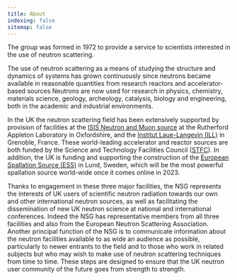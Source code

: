 ```yaml
---
title: About
indexing: false
sitemap: false
---
```


The group was formed in 1972 to provide a service to scientists interested in the use of neutron scattering.

The use of neutron scattering as a means of studying the structure and dynamics of systems has grown continuously since neutrons became available in reasonable quantities from research reactors and accelerator-based sources Neutrons are now used for research in physics, chemistry, materials science, geology, archeology, catalysis, biology and engineering, both in the academic and industrial environments.

In the UK the neutron scattering field has been extensively supported by provision of facilities at the [ISIS Neutron and Muon source](https://www.isis.stfc.ac.uk/Pages/home.aspx) at the Rutherford Appleton Laboratory in Oxfordshire, and the [Institut Laue-Langevin (ILL)](https://www.ill.eu/) in Grenoble, France. 
These world-leading accelerator and reactor sources are both funded by the Science and Technology Facilities Council ([STFC](https://stfc.ukri.org/)). 
In addition, the UK is funding and supporting the construction of the [European Spallation Source (ESS)](https://europeanspallationsource.se/) in Lund, Sweden, which will be the most powerful spallation source world-wide once it comes online in 2023.

Thanks to engagement in these three major facilities, the NSG represents the interests of UK users of scientific neutron radiation towards our own and other international neutron sources, as well as facilitating the dissemination of new UK neutron science at national and international conferences. 
Indeed the NSG has representative members from all three facilities and also from the European Neutron Scattering Association. 
Another principal function of the NSG is to communicate information about the neutron facilities available to as wide an audience as possible, particularly to newer entrants to the field and to those who work in related subjects but who may wish to make use of neutron scattering techniques from time to time. 
These steps are designed to ensure that the UK neutron user community of the future goes from strength to strength.
